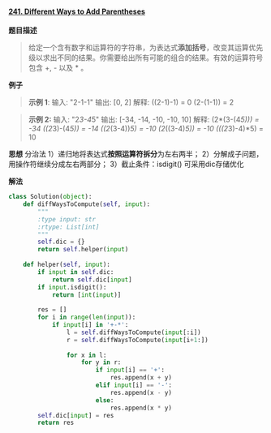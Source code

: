 #### [241. Different Ways to Add Parentheses](https://leetcode.com/problems/different-ways-to-add-parentheses/)
**题目描述**
> 给定一个含有数字和运算符的字符串，为表达式**添加括号**，改变其运算优先级以求出不同的结果。你需要给出所有可能的组合的结果。有效的运算符号包含 +, - 以及 * 。

**例子**
> **示例 1**:
输入: "2-1-1"
输出: [0, 2]
解释: 
((2-1)-1) = 0 
(2-(1-1)) = 2

> **示例 2:**
输入: "2*3-4*5"
输出: [-34, -14, -10, -10, 10]
解释: 
(2*(3-(4*5))) = -34 
((2*3)-(4*5)) = -14 
((2*(3-4))*5) = -10 
(2*((3-4)*5)) = -10 
(((2*3)-4)*5) = 10

**思想**
分治法
1）递归地将表达式**按照运算符拆分**为左右两半；
2）分解成子问题，用操作符继续分成左右两部分；
3）截止条件：isdigit()
可采用dic存储优化

**解法**
```python
class Solution(object):
    def diffWaysToCompute(self, input):
        """
        :type input: str
        :rtype: List[int]
        """
        self.dic = {}
        return self.helper(input)
    
    def helper(self, input):
        if input in self.dic:
            return self.dic[input]
        if input.isdigit():
            return [int(input)]
        
        res = []
        for i in range(len(input)):
            if input[i] in '+-*':
                l = self.diffWaysToCompute(input[:i])
                r = self.diffWaysToCompute(input[i+1:])
                
                for x in l:
                    for y in r:
                        if input[i] == '+':
                            res.append(x + y)
                        elif input[i] == '-':
                            res.append(x - y)
                        else:
                            res.append(x * y)
        self.dic[input] = res
        return res
```